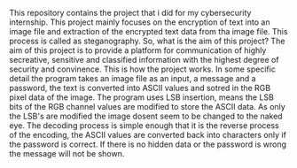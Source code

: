 This repository contains the project that i did for my cybersecurity internship.
This project mainly focuses on the encryption of text into an image file and extraction of the encrypted text data from tha image file. This process is called as steganography.
So, what is the aim of this project?
The aim of this project is to provide a platform for communication of highly secreative, sensitive and classified information with the highest degree of security and convinence.
This is how the project works.
In some specific detail the program takes an image file as an input, a message and a password, the text is converted into ASCII values and sotred in the RGB pixel data of the image.
The program uses LSB insertion, means the LSB bits of the RGB channel values are modified to store the ASCII data. As only the LSB's are modified the image dosent seem to be changed to the naked eye.
The decoding process is simple enough that it is the reverse process of the encoding, the ASCII values are converted back into characters only if the password is correct.
If there is no hidden data or the password is wrong the message will not be shown.
